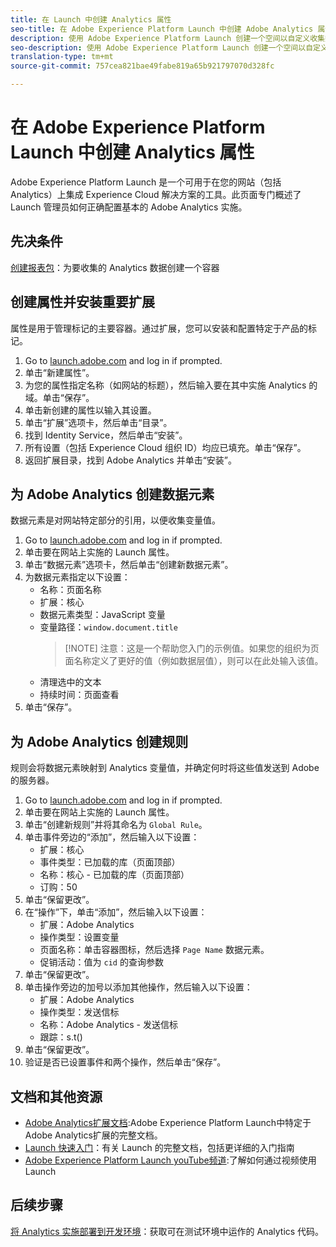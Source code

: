 ```yaml
---
title: 在 Launch 中创建 Analytics 属性
seo-title: 在 Adobe Experience Platform Launch 中创建 Adobe Analytics 属性
description: 使用 Adobe Experience Platform Launch 创建一个空间以自定义收集数据的方式。
seo-description: 使用 Adobe Experience Platform Launch 创建一个空间以自定义在 Adobe Analytics 中收集数据的方式。
translation-type: tm+mt
source-git-commit: 757cea821bae49fabe819a65b921797070d328fc

---
```



# 在 Adobe Experience Platform Launch 中创建 Analytics 属性

Adobe Experience Platform Launch 是一个可用于在您的网站（包括 Analytics）上集成 Experience Cloud 解决方案的工具。此页面专门概述了 Launch 管理员如何正确配置基本的 Adobe Analytics 实施。

## 先决条件

[创建报表包](/help/admin/admin-console/create-report-suite.md)：为要收集的 Analytics 数据创建一个容器

## 创建属性并安装重要扩展

属性是用于管理标记的主要容器。通过扩展，您可以安装和配置特定于产品的标记。

1. Go to [launch.adobe.com](https://launch.adobe.com) and log in if prompted.
1. 单击“新建属性”。
1. 为您的属性指定名称（如网站的标题），然后输入要在其中实施 Analytics 的域。单击“保存”。
1. 单击新创建的属性以输入其设置。
1. 单击“扩展”选项卡，然后单击“目录”。
1. 找到 Identity Service，然后单击“安装”。
1. 所有设置（包括 Experience Cloud 组织 ID）均应已填充。单击“保存”。
1. 返回扩展目录，找到 Adobe Analytics 并单击“安装”。

## 为 Adobe Analytics 创建数据元素

数据元素是对网站特定部分的引用，以便收集变量值。

1. Go to [launch.adobe.com](https://launch.adobe.com) and log in if prompted.
2. 单击要在网站上实施的 Launch 属性。
3. 单击“数据元素”选项卡，然后单击“创建新数据元素”。
4. 为数据元素指定以下设置：
   * 名称：页面名称
   * 扩展：核心
   * 数据元素类型：JavaScript 变量
   * 变量路径：`window.document.title`
      > [!NOTE] 注意：这是一个帮助您入门的示例值。如果您的组织为页面名称定义了更好的值（例如数据层值），则可以在此处输入该值。
   * 清理选中的文本
   * 持续时间：页面查看
5. 单击“保存”。

## 为 Adobe Analytics 创建规则

规则会将数据元素映射到 Analytics 变量值，并确定何时将这些值发送到 Adobe 的服务器。

1. Go to [launch.adobe.com](https://launch.adobe.com) and log in if prompted.
1. 单击要在网站上实施的 Launch 属性。
1. 单击“创建新规则”并将其命名为 `Global Rule`。
1. 单击事件旁边的“添加”，然后输入以下设置：
   * 扩展：核心
   * 事件类型：已加载的库（页面顶部）
   * 名称：核心 - 已加载的库（页面顶部）
   * 订购：50
1. 单击“保留更改”。
1. 在“操作”下，单击“添加”，然后输入以下设置：
   * 扩展：Adobe Analytics
   * 操作类型：设置变量
   * 页面名称：单击容器图标，然后选择 `Page Name` 数据元素。
   * 促销活动：值为 `cid` 的查询参数
1. 单击“保留更改”。
1. 单击操作旁边的加号以添加其他操作，然后输入以下设置：
   * 扩展：Adobe Analytics
   * 操作类型：发送信标
   * 名称：Adobe Analytics - 发送信标
   * 跟踪：s.t()
1. 单击“保留更改”。
1. 验证是否已设置事件和两个操作，然后单击“保存”。

## 文档和其他资源

* [Adobe Analytics扩展文档](https://docs.adobelaunch.com/extension-reference/web/adobe-analytics-extension):Adobe Experience Platform Launch中特定于Adobe Analytics扩展的完整文档。
* [Launch 快速入门](https://docs.adobelaunch.com/getting-started)：有关 Launch 的完整文档，包括更详细的入门指南
* [Adobe Experience Platform Launch youTube频道](https://www.youtube.com/channel/UCa84ntcvYhPArOBsZIRE2Jw/videos?view=0&shelf_id=0&sort=dd):了解如何通过视频使用Launch

## 后续步骤

[将 Analytics 实施部署到开发环境](deploy-dev.md)：获取可在测试环境中运作的 Analytics 代码。
